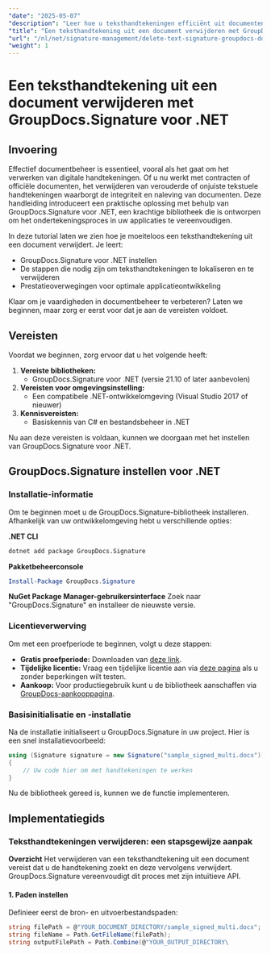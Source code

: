 ```yaml
---
"date": "2025-05-07"
"description": "Leer hoe u teksthandtekeningen efficiënt uit documenten verwijdert met GroupDocs.Signature voor .NET. Verbeter uw documentbeheer met deze eenvoudig te volgen handleiding."
"title": "Een teksthandtekening uit een document verwijderen met GroupDocs.Signature voor .NET"
"url": "/nl/net/signature-management/delete-text-signature-groupdocs-dotnet/"
"weight": 1
---
```


# Een teksthandtekening uit een document verwijderen met GroupDocs.Signature voor .NET

## Invoering

Effectief documentbeheer is essentieel, vooral als het gaat om het verwerken van digitale handtekeningen. Of u nu werkt met contracten of officiële documenten, het verwijderen van verouderde of onjuiste tekstuele handtekeningen waarborgt de integriteit en naleving van documenten. Deze handleiding introduceert een praktische oplossing met behulp van GroupDocs.Signature voor .NET, een krachtige bibliotheek die is ontworpen om het ondertekeningsproces in uw applicaties te vereenvoudigen.

In deze tutorial laten we zien hoe je moeiteloos een teksthandtekening uit een document verwijdert. Je leert:
- GroupDocs.Signature voor .NET instellen
- De stappen die nodig zijn om teksthandtekeningen te lokaliseren en te verwijderen
- Prestatieoverwegingen voor optimale applicatieontwikkeling

Klaar om je vaardigheden in documentbeheer te verbeteren? Laten we beginnen, maar zorg er eerst voor dat je aan de vereisten voldoet.

## Vereisten

Voordat we beginnen, zorg ervoor dat u het volgende heeft:
1. **Vereiste bibliotheken:**
   - GroupDocs.Signature voor .NET (versie 21.10 of later aanbevolen)
2. **Vereisten voor omgevingsinstelling:**
   - Een compatibele .NET-ontwikkelomgeving (Visual Studio 2017 of nieuwer)
3. **Kennisvereisten:**
   - Basiskennis van C# en bestandsbeheer in .NET

Nu aan deze vereisten is voldaan, kunnen we doorgaan met het instellen van GroupDocs.Signature voor .NET.

## GroupDocs.Signature instellen voor .NET

### Installatie-informatie

Om te beginnen moet u de GroupDocs.Signature-bibliotheek installeren. Afhankelijk van uw ontwikkelomgeving hebt u verschillende opties:

**.NET CLI**
```bash
dotnet add package GroupDocs.Signature
```

**Pakketbeheerconsole**
```powershell
Install-Package GroupDocs.Signature
```

**NuGet Package Manager-gebruikersinterface**
Zoek naar "GroupDocs.Signature" en installeer de nieuwste versie.

### Licentieverwerving

Om met een proefperiode te beginnen, volgt u deze stappen:
- **Gratis proefperiode:** Downloaden van [deze link](https://releases.groupdocs.com/signature/net/).
- **Tijdelijke licentie:** Vraag een tijdelijke licentie aan via [deze pagina](https://purchase.groupdocs.com/temporary-license/) als u zonder beperkingen wilt testen.
- **Aankoop:** Voor productiegebruik kunt u de bibliotheek aanschaffen via [GroupDocs-aankooppagina](https://purchase.groupdocs.com/buy).

### Basisinitialisatie en -installatie

Na de installatie initialiseert u GroupDocs.Signature in uw project. Hier is een snel installatievoorbeeld:

```csharp
using (Signature signature = new Signature("sample_signed_multi.docx"))
{
    // Uw code hier om met handtekeningen te werken
}
```

Nu de bibliotheek gereed is, kunnen we de functie implementeren.

## Implementatiegids

### Teksthandtekeningen verwijderen: een stapsgewijze aanpak

**Overzicht**
Het verwijderen van een teksthandtekening uit een document vereist dat u de handtekening zoekt en deze vervolgens verwijdert. GroupDocs.Signature vereenvoudigt dit proces met zijn intuïtieve API.

#### 1. Paden instellen
Definieer eerst de bron- en uitvoerbestandspaden:

```csharp
string filePath = @"YOUR_DOCUMENT_DIRECTORY/sample_signed_multi.docx"; // Bijwerken met het actuele bestandspad
string fileName = Path.GetFileName(filePath);
string outputFilePath = Path.Combine(@"YOUR_OUTPUT_DIRECTORY\
